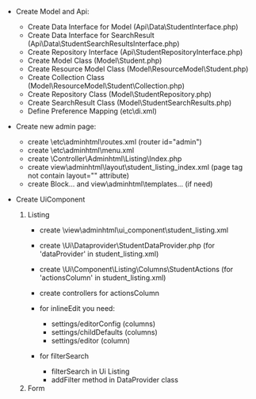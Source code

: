 - Create Model and Api:
    + Create Data Interface for Model (Api\Data\StudentInterface.php)
    + Create Data Interface for SearchResult (Api\Data\StudentSearchResultsInterface.php)
    + Create Repository Interface (Api\StudentRepositoryInterface.php)
    + Create Model Class (Model\Student.php)
    + Create Resource Model Class (Model\ResourceModel\Student.php)
    + Create Collection Class (Model\ResourceModel\Student\Collection.php)
    + Create Repository Class (Model\StudentRepository.php)
    + Create SearchResult Class (Model\StudentSearchResults.php)
    + Define Preference Mapping (etc\di.xml)

- Create new admin page:
    + create \etc\adminhtml\routes.xml (router id="admin")
    + create \etc\adminhtml\menu.xml
    + create \Controller\Adminhtml\Listing\Index.php
    + create view\adminhtml\layout\student_listing_index.xml (page tag not contain layout="" attribute)
    + create Block\... and view\adminhtml\templates\... (if need)

- Create UiComponent
    1. Listing
        + create \view\adminhtml\ui_component\student_listing.xml
        + create \Ui\Dataprovider\StudentDataProvider.php (for 'dataProvider' in student_listing.xml)
        + create \Ui\Component\Listing\Columns\StudentActions (for 'actionsColumn' in student_listing.xml)
        + create controllers for actionsColumn

        + for inlineEdit you need:
            - settings/editorConfig (columns)
            - settings/childDefaults (columns)
            - settings/editor (column)

        + for filterSearch
            - filterSearch in Ui Listing
            - addFilter method in DataProvider class
    2. Form

